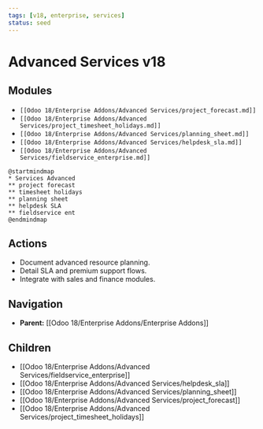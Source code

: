```yaml
---
tags: [v18, enterprise, services]
status: seed
---
```

# Advanced Services v18

## Modules
- `[[Odoo 18/Enterprise Addons/Advanced Services/project_forecast.md]]`
- `[[Odoo 18/Enterprise Addons/Advanced Services/project_timesheet_holidays.md]]`
- `[[Odoo 18/Enterprise Addons/Advanced Services/planning_sheet.md]]`
- `[[Odoo 18/Enterprise Addons/Advanced Services/helpdesk_sla.md]]`
- `[[Odoo 18/Enterprise Addons/Advanced Services/fieldservice_enterprise.md]]`

```plantuml
@startmindmap
* Services Advanced
** project forecast
** timesheet holidays
** planning sheet
** helpdesk SLA
** fieldservice ent
@endmindmap
```

## Actions
- Document advanced resource planning.
- Detail SLA and premium support flows.
- Integrate with sales and finance modules.





## Navigation
- **Parent:** [[Odoo 18/Enterprise Addons/Enterprise Addons]]
## Children
- [[Odoo 18/Enterprise Addons/Advanced Services/fieldservice_enterprise]]
- [[Odoo 18/Enterprise Addons/Advanced Services/helpdesk_sla]]
- [[Odoo 18/Enterprise Addons/Advanced Services/planning_sheet]]
- [[Odoo 18/Enterprise Addons/Advanced Services/project_forecast]]
- [[Odoo 18/Enterprise Addons/Advanced Services/project_timesheet_holidays]]
